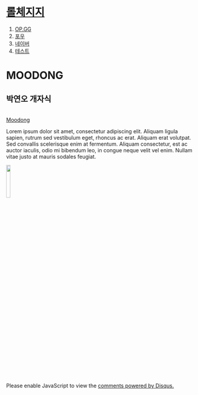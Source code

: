 <!doctype html>
<html>
<head>
<title>WEB1 - Moodong</title>
<meta charset="utf-8">
</head>
<body>
  <H1><a href = "https://lolchess.gg/items"> 롤체지지 </a> </H1>
<ol>
  <li><a href = "https://talk.op.gg/"> OP.GG </a> </li>
  <li><a href = "http://fow.kr/"> 포우 </a> </li>
  <li><a href = "https://www.naver.com/"> 네이버 </a> </li>
  <li><a href = "2.html"> 테스트 </a> </li>
</ol>

<h1> MOODONG </h1>
<h2> 박연오 개자식 </h2>
<br><a href="https://www.op.gg/"
target ="_blank" title="롤 전적 검색"> Moodong</a>

<p>Lorem ipsum dolor sit amet, consectetur adipiscing elit. Aliquam ligula sapien,
rutrum sed vestibulum eget, rhoncus ac erat.
Aliquam erat volutpat. Sed convallis scelerisque enim at fermentum.
Aliquam consectetur, est ac auctor iaculis, odio mi bibendum leo, in congue neque velit vel enim.
Nullam vitae justo at mauris sodales feugiat.</p>

<img src = "coding.jpg" width="15%">







<div id="disqus_thread"></div>
<script>

/**
*  RECOMMENDED CONFIGURATION VARIABLES: EDIT AND UNCOMMENT THE SECTION BELOW TO INSERT DYNAMIC VALUES FROM YOUR PLATFORM OR CMS.
*  LEARN WHY DEFINING THESE VARIABLES IS IMPORTANT: https://disqus.com/admin/universalcode/#configuration-variables*/
/*
var disqus_config = function () {
this.page.url = PAGE_URL;  // Replace PAGE_URL with your page's canonical URL variable
this.page.identifier = PAGE_IDENTIFIER; // Replace PAGE_IDENTIFIER with your page's unique identifier variable
};
*/
(function() { // DON'T EDIT BELOW THIS LINE
var d = document, s = d.createElement('script');
s.src = 'https://moodong.disqus.com/embed.js';
s.setAttribute('data-timestamp', +new Date());
(d.head || d.body).appendChild(s);
})();
</script>
<noscript>Please enable JavaScript to view the <a href="https://disqus.com/?ref_noscript">comments powered by Disqus.</a></noscript>


</body>
